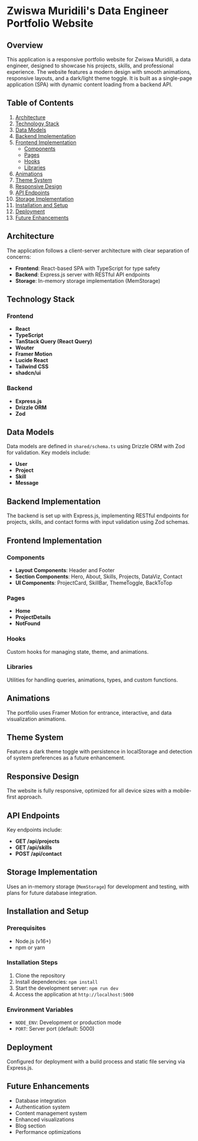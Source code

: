 # Zwiswa Muridili's Data Engineer Portfolio Website

## Overview
This application is a responsive portfolio website for Zwiswa Muridili, a data engineer, designed to showcase his projects, skills, and professional experience. The website features a modern design with smooth animations, responsive layouts, and a dark/light theme toggle. It is built as a single-page application (SPA) with dynamic content loading from a backend API.

## Table of Contents
1. [Architecture](#architecture)
2. [Technology Stack](#technology-stack)
3. [Data Models](#data-models)
4. [Backend Implementation](#backend-implementation)
5. [Frontend Implementation](#frontend-implementation)
   - [Components](#components)
   - [Pages](#pages)
   - [Hooks](#hooks)
   - [Libraries](#libraries)
6. [Animations](#animations)
7. [Theme System](#theme-system)
8. [Responsive Design](#responsive-design)
9. [API Endpoints](#api-endpoints)
10. [Storage Implementation](#storage-implementation)
11. [Installation and Setup](#installation-and-setup)
12. [Deployment](#deployment)
13. [Future Enhancements](#future-enhancements)

## Architecture
The application follows a client-server architecture with clear separation of concerns:
- **Frontend**: React-based SPA with TypeScript for type safety
- **Backend**: Express.js server with RESTful API endpoints
- **Storage**: In-memory storage implementation (MemStorage)

## Technology Stack

### Frontend
- **React**
- **TypeScript**
- **TanStack Query (React Query)**
- **Wouter**
- **Framer Motion**
- **Lucide React**
- **Tailwind CSS**
- **shadcn/ui**

### Backend
- **Express.js**
- **Drizzle ORM**
- **Zod**

## Data Models
Data models are defined in `shared/schema.ts` using Drizzle ORM with Zod for validation. Key models include:
- **User**
- **Project**
- **Skill**
- **Message**

## Backend Implementation
The backend is set up with Express.js, implementing RESTful endpoints for projects, skills, and contact forms with input validation using Zod schemas.

## Frontend Implementation

### Components
- **Layout Components**: Header and Footer
- **Section Components**: Hero, About, Skills, Projects, DataViz, Contact
- **UI Components**: ProjectCard, SkillBar, ThemeToggle, BackToTop

### Pages
- **Home**
- **ProjectDetails**
- **NotFound**

### Hooks
Custom hooks for managing state, theme, and animations.

### Libraries
Utilities for handling queries, animations, types, and custom functions.

## Animations
The portfolio uses Framer Motion for entrance, interactive, and data visualization animations.

## Theme System
Features a dark theme toggle with persistence in localStorage and detection of system preferences as a future enhancement.

## Responsive Design
The website is fully responsive, optimized for all device sizes with a mobile-first approach.

## API Endpoints
Key endpoints include:
- **GET /api/projects**
- **GET /api/skills**
- **POST /api/contact**

## Storage Implementation
Uses an in-memory storage (`MemStorage`) for development and testing, with plans for future database integration.

## Installation and Setup

### Prerequisites
- Node.js (v16+)
- npm or yarn

### Installation Steps
1. Clone the repository
2. Install dependencies: `npm install`
3. Start the development server: `npm run dev`
4. Access the application at `http://localhost:5000`

### Environment Variables
- `NODE_ENV`: Development or production mode
- `PORT`: Server port (default: 5000)

## Deployment
Configured for deployment with a build process and static file serving via Express.js.

## Future Enhancements
- Database integration
- Authentication system
- Content management system
- Enhanced visualizations
- Blog section
- Performance optimizations
